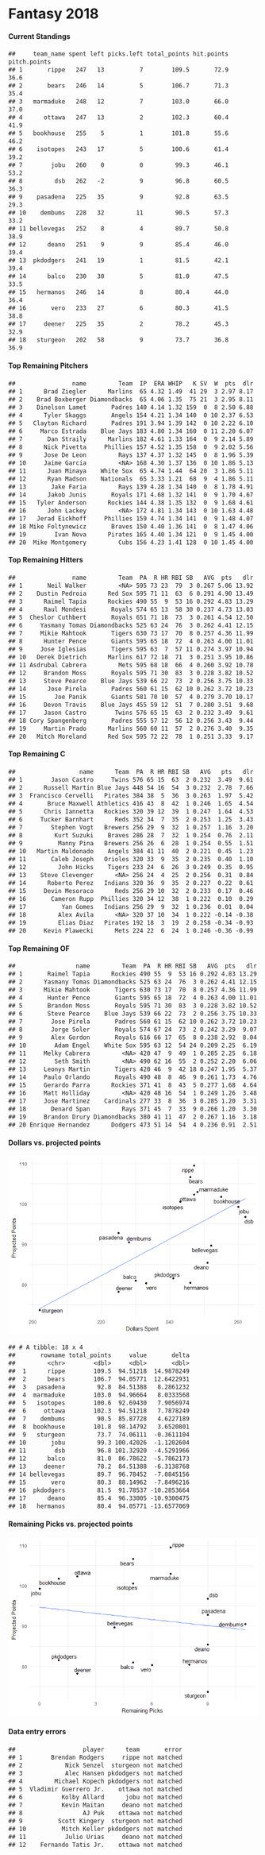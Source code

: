 Fantasy 2018
================

#### Current Standings

    ##     team_name spent left picks.left total_points hit.points pitch.points
    ## 1       rippe   247   13          7        109.5       72.9         36.6
    ## 2       bears   246   14          5        106.7       71.3         35.4
    ## 3   marmaduke   248   12          7        103.0       66.0         37.0
    ## 4      ottawa   247   13          2        102.3       60.4         41.9
    ## 5   bookhouse   255    5          1        101.8       55.6         46.2
    ## 6    isotopes   243   17          5        100.6       61.4         39.2
    ## 7        jobu   260    0          0         99.3       46.1         53.2
    ## 8         dsb   262   -2          9         96.8       60.5         36.3
    ## 9    pasadena   225   35          9         92.8       63.5         29.3
    ## 10    dembums   228   32         11         90.5       57.3         33.2
    ## 11 bellevegas   252    8          4         89.7       50.8         38.9
    ## 12      deano   251    9          9         85.4       46.0         39.4
    ## 13  pkdodgers   241   19          1         81.5       42.1         39.4
    ## 14      balco   230   30          5         81.0       47.5         33.5
    ## 15   hermanos   246   14          8         80.4       44.0         36.4
    ## 16       vero   233   27          6         80.3       41.5         38.8
    ## 17     deener   225   35          2         78.2       45.3         32.9
    ## 18   sturgeon   202   58          9         73.7       36.8         36.9

#### Top Remaining Pitchers

    ##                name         Team  IP  ERA WHIP   K SV  W  pts  dlr
    ## 1      Brad Ziegler      Marlins  65 4.32 1.49  41 29  3 2.97 8.17
    ## 2    Brad Boxberger Diamondbacks  65 4.06 1.35  75 21  3 2.95 8.11
    ## 3    Dinelson Lamet       Padres 140 4.14 1.32 159  0  8 2.50 6.88
    ## 4      Tyler Skaggs       Angels 154 4.21 1.34 140  0 10 2.37 6.53
    ## 5   Clayton Richard       Padres 191 3.94 1.39 142  0 10 2.22 6.10
    ## 6     Marco Estrada    Blue Jays 183 4.80 1.34 160  0 11 2.20 6.07
    ## 7       Dan Straily      Marlins 182 4.61 1.33 164  0  9 2.14 5.89
    ## 8      Nick Pivetta     Phillies 157 4.52 1.35 158  0  9 2.02 5.56
    ## 9      Jose De Leon         Rays 137 4.37 1.32 145  0  8 1.96 5.39
    ## 10     Jaime Garcia         <NA> 168 4.30 1.37 136  0 10 1.86 5.13
    ## 11      Juan Minaya    White Sox  65 4.74 1.44  64 20  3 1.86 5.11
    ## 12      Ryan Madson    Nationals  65 3.33 1.21  68  9  4 1.86 5.11
    ## 13       Jake Faria         Rays 139 4.28 1.34 140  0  8 1.78 4.91
    ## 14      Jakob Junis       Royals 171 4.68 1.32 141  0  9 1.70 4.67
    ## 15   Tyler Anderson      Rockies 144 4.38 1.35 132  0  9 1.68 4.61
    ## 16      John Lackey         <NA> 172 4.81 1.34 143  0 10 1.63 4.48
    ## 17   Jerad Eickhoff     Phillies 159 4.74 1.34 141  0  9 1.48 4.07
    ## 18 Mike Foltynewicz       Braves 150 4.40 1.36 141  0  8 1.47 4.06
    ## 19        Ivan Nova      Pirates 165 4.40 1.34 121  0  9 1.45 4.00
    ## 20  Mike Montgomery         Cubs 156 4.23 1.41 128  0 10 1.45 4.00

#### Top Remaining Hitters

    ##                name         Team  PA  R HR RBI SB   AVG  pts   dlr
    ## 1       Neil Walker         <NA> 595 73 23  79  3 0.267 5.06 13.92
    ## 2    Dustin Pedroia      Red Sox 595 71 11  63  6 0.291 4.90 13.49
    ## 3      Raimel Tapia      Rockies 490 55  9  53 16 0.292 4.83 13.29
    ## 4      Raul Mondesi       Royals 574 65 13  58 30 0.237 4.73 13.03
    ## 5  Cheslor Cuthbert       Royals 651 71 18  73  3 0.261 4.54 12.50
    ## 6     Yasmany Tomas Diamondbacks 525 63 24  76  3 0.262 4.41 12.15
    ## 7     Mikie Mahtook       Tigers 630 73 17  70  8 0.257 4.36 11.99
    ## 8      Hunter Pence       Giants 595 65 18  72  4 0.263 4.00 11.01
    ## 9     Jose Iglesias       Tigers 595 63  7  57 11 0.274 3.97 10.94
    ## 10   Derek Dietrich      Marlins 617 72 18  71  3 0.251 3.95 10.86
    ## 11 Asdrubal Cabrera         Mets 595 68 18  66  4 0.260 3.92 10.78
    ## 12     Brandon Moss       Royals 595 71 30  83  3 0.228 3.82 10.52
    ## 13     Steve Pearce    Blue Jays 539 66 22  73  2 0.256 3.75 10.33
    ## 14      Jose Pirela       Padres 560 61 15  62 10 0.262 3.72 10.23
    ## 15        Joe Panik       Giants 581 70 10  57  4 0.279 3.70 10.17
    ## 16     Devon Travis    Blue Jays 455 59 12  51  7 0.280 3.51  9.68
    ## 17     Jason Castro        Twins 576 65 15  63  2 0.232 3.49  9.61
    ## 18 Cory Spangenberg       Padres 555 57 12  56 12 0.256 3.43  9.44
    ## 19     Martin Prado      Marlins 560 60 11  57  2 0.276 3.40  9.35
    ## 20   Mitch Moreland      Red Sox 595 72 22  78  1 0.251 3.33  9.17

#### Top Remaining C

    ##                  name      Team  PA  R HR RBI SB   AVG   pts   dlr
    ## 1        Jason Castro     Twins 576 65 15  63  2 0.232  3.49  9.61
    ## 2      Russell Martin Blue Jays 448 54 16  54  3 0.232  2.78  7.66
    ## 3  Francisco Cervelli   Pirates 384 38  5  36  3 0.263  1.97  5.42
    ## 4       Bruce Maxwell Athletics 416 43  8  42  1 0.246  1.65  4.54
    ## 5      Chris Iannetta   Rockies 320 39 12  39  1 0.247  1.64  4.53
    ## 6     Tucker Barnhart      Reds 352 34  7  35  2 0.253  1.25  3.43
    ## 7        Stephen Vogt   Brewers 256 29  9  32  1 0.257  1.16  3.20
    ## 8         Kurt Suzuki    Braves 286 28  7  32  1 0.254  0.76  2.11
    ## 9          Manny Pina   Brewers 256 26  6  28  1 0.254  0.55  1.51
    ## 10   Martin Maldonado    Angels 384 41 11  40  2 0.221  0.45  1.23
    ## 11       Caleb Joseph   Orioles 320 33  9  35  2 0.235  0.40  1.10
    ## 12         John Hicks    Tigers 233 24  6  26  3 0.249  0.35  0.95
    ## 13    Steve Clevenger      <NA> 256 24  4  25  2 0.256  0.31  0.84
    ## 14      Roberto Perez   Indians 320 36  9  35  2 0.227  0.22  0.61
    ## 15     Devin Mesoraco      Reds 256 29 10  32  2 0.233  0.17  0.46
    ## 16       Cameron Rupp  Phillies 320 34 12  38  1 0.222  0.10  0.29
    ## 17          Yan Gomes   Indians 256 29  9  32  1 0.236  0.01  0.04
    ## 18         Alex Avila      <NA> 320 37 10  34  1 0.222 -0.14 -0.38
    ## 19         Elias Diaz   Pirates 192 18  3  19  2 0.258 -0.34 -0.93
    ## 20     Kevin Plawecki      Mets 224 22  6  24  1 0.246 -0.36 -0.99

#### Top Remaining OF

    ##                 name         Team  PA  R HR RBI SB   AVG  pts   dlr
    ## 1       Raimel Tapia      Rockies 490 55  9  53 16 0.292 4.83 13.29
    ## 2      Yasmany Tomas Diamondbacks 525 63 24  76  3 0.262 4.41 12.15
    ## 3      Mikie Mahtook       Tigers 630 73 17  70  8 0.257 4.36 11.99
    ## 4       Hunter Pence       Giants 595 65 18  72  4 0.263 4.00 11.01
    ## 5       Brandon Moss       Royals 595 71 30  83  3 0.228 3.82 10.52
    ## 6       Steve Pearce    Blue Jays 539 66 22  73  2 0.256 3.75 10.33
    ## 7        Jose Pirela       Padres 560 61 15  62 10 0.262 3.72 10.23
    ## 8        Jorge Soler       Royals 574 67 24  73  2 0.242 3.29  9.07
    ## 9        Alex Gordon       Royals 616 66 17  65  8 0.238 2.92  8.04
    ## 10        Adam Engel    White Sox 595 63 12  54 24 0.209 2.25  6.19
    ## 11     Melky Cabrera         <NA> 420 47  9  49  1 0.285 2.25  6.18
    ## 12        Seth Smith         <NA> 490 62 16  55  2 0.252 2.20  6.06
    ## 13     Leonys Martin       Tigers 420 46  9  42 18 0.247 1.95  5.37
    ## 14     Paulo Orlando       Royals 490 48  8  46  9 0.261 1.73  4.76
    ## 15     Gerardo Parra      Rockies 371 41  8  43  5 0.277 1.68  4.64
    ## 16     Matt Holliday         <NA> 420 48 16  54  1 0.249 1.26  3.48
    ## 17     Jose Martinez    Cardinals 277 33  8  36  3 0.285 1.20  3.31
    ## 18       Denard Span         Rays 371 45  7  33  9 0.266 1.20  3.30
    ## 19     Brandon Drury Diamondbacks 380 41 11  47  2 0.267 1.16  3.18
    ## 20 Enrique Hernandez      Dodgers 473 51 14  54  4 0.236 0.91  2.51

#### Dollars vs. projected points

![](draftguide_files/figure-markdown_github/unnamed-chunk-7-1.png)

    ## # A tibble: 18 x 4
    ##       rowname total_points     value       delta
    ##         <chr>        <dbl>     <dbl>       <dbl>
    ##  1      rippe        109.5  94.51218  14.9878249
    ##  2      bears        106.7  94.05771  12.6422931
    ##  3   pasadena         92.8  84.51388   8.2861232
    ##  4  marmaduke        103.0  94.96664   8.0333568
    ##  5   isotopes        100.6  92.69430   7.9056974
    ##  6     ottawa        102.3  94.51218   7.7878249
    ##  7    dembums         90.5  85.87728   4.6227189
    ##  8  bookhouse        101.8  98.14792   3.6520801
    ##  9   sturgeon         73.7  74.06111  -0.3611104
    ## 10       jobu         99.3 100.42026  -1.1202604
    ## 11        dsb         96.8 101.32920  -4.5291966
    ## 12      balco         81.0  86.78622  -5.7862173
    ## 13     deener         78.2  84.51388  -6.3138768
    ## 14 bellevegas         89.7  96.78452  -7.0845156
    ## 15       vero         80.3  88.14962  -7.8496216
    ## 16  pkdodgers         81.5  91.78537 -10.2853664
    ## 17      deano         85.4  96.33005 -10.9300475
    ## 18   hermanos         80.4  94.05771 -13.6577069

#### Remaining Picks vs. projected points

![](draftguide_files/figure-markdown_github/unnamed-chunk-8-1.png)

#### Data entry errors

    ##                   player      team       error
    ## 1        Brendan Rodgers     rippe not matched
    ## 2            Nick Senzel  sturgeon not matched
    ## 3            Alec Hansen pkdodgers not matched
    ## 4         Michael Kopech pkdodgers not matched
    ## 5  Vladimir Guerrero Jr.    ottawa not matched
    ## 6           Kolby Allard      jobu not matched
    ## 7           Kevin Maitan     deano not matched
    ## 8                 AJ Puk    ottawa not matched
    ## 9          Scott Kingery  sturgeon not matched
    ## 10          Mitch Keller pkdodgers not matched
    ## 11           Julio Urias     deano not matched
    ## 12    Fernando Tatis Jr.    ottawa not matched
